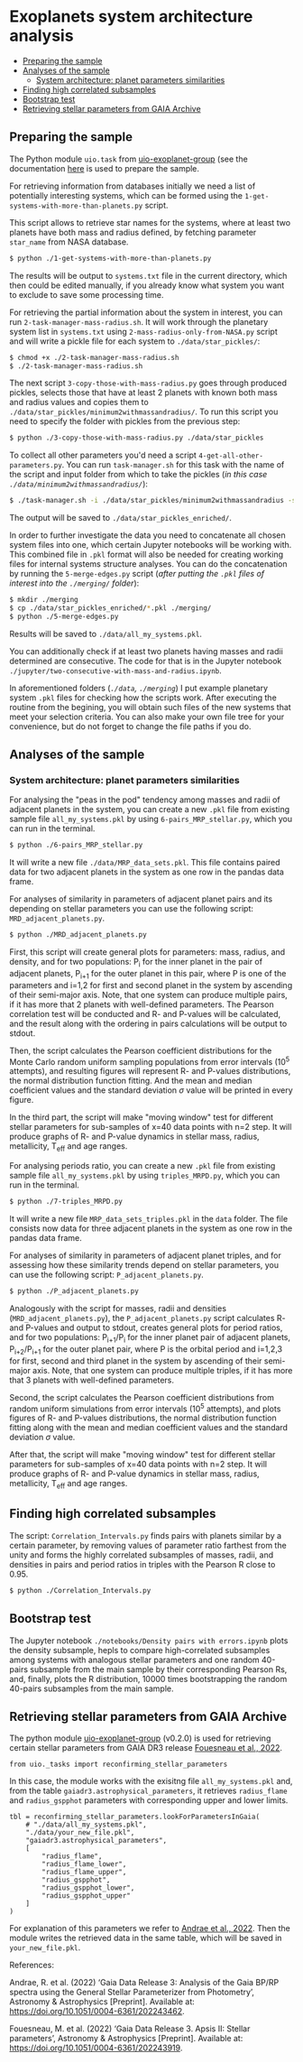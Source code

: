 # Exoplanets system architecture analysis

<!-- MarkdownTOC -->

- [Preparing the sample](#preparing-the-sample)
- [Analyses of the sample](#analyses-of-the-sample)
    - [System architecture: planet parameters similarities](#system-architecture-planet-parameters-similarities)
- [Finding high correlated subsamples](#finding-high-correlated-subsamples)
- [Bootstrap test](#bootstrap-test)
- [Retrieving stellar parameters from GAIA Archive](#retrieving-stellar-parameters-from-gaia-archive)

<!-- /MarkdownTOC -->

## Preparing the sample

The Python module `uio.task` from [uio-exoplanet-group](https://github.com/retifrav/uio-exoplanet-group) (see the documentation [here](https://uio.decovar.dev) is used to prepare the sample.

For retrieving information from databases initially we need a list of potentially interesting systems, which can be formed using the `1-get-systems-with-more-than-planets.py` script.

This script allows to retrieve star names for the systems, where at least two planets have both mass and radius defined, by fetching parameter `star_name` from NASA database.

``` sh
$ python ./1-get-systems-with-more-than-planets.py
```

The results will be output to `systems.txt` file in the current directory, which then could be edited manually, if you already know what system you want to exclude to save some processing time.

For retrieving the partial information about the system in interest, you can run `2-task-manager-mass-radius.sh`. It will work through the planetary system list in `systems.txt` using `2-mass-radius-only-from-NASA.py` script and will write a pickle file for each system to `./data/star_pickles/`:

``` sh
$ chmod +x ./2-task-manager-mass-radius.sh
$ ./2-task-manager-mass-radius.sh
```

The next script `3-copy-those-with-mass-radius.py` goes through produced pickles, selects those that have at least 2 planets with known both mass and radius values and copies them to `./data/star_pickles/minimum2withmassandradius/`. To run this script you need to specify the folder with pickles from the previous step:

``` sh
$ python ./3-copy-those-with-mass-radius.py ./data/star_pickles
```

To collect all other parameters you'd need a script `4-get-all-other-parameters.py`. You can run `task-manager.sh` for this task with the name of the script and input folder from which to take the pickles (*in this case `./data/minimum2withmassandradius/`*):

``` sh
$ ./task-manager.sh -i ./data/star_pickles/minimum2withmassandradius -s ./4-get-all-other-parameters.py
```

The output will be saved to `./data/star_pickles_enriched/`.

In order to further investigate the data you need to concatenate all chosen system files into one, which certain Jupyter notebooks will be working with. This combined file in `.pkl` format will also be needed for creating working files for internal systems structure analyses. You can do the concatenation by running the `5-merge-edges.py` script (*after putting the `.pkl` files of interest into the `./merging/` folder*):

``` sh
$ mkdir ./merging
$ cp ./data/star_pickles_enriched/*.pkl ./merging/
$ python ./5-merge-edges.py
```

Results will be saved to `./data/all_my_systems.pkl`.

You can additionally check if at least two planets having masses and radii determined are consecutive. The code for that is in the Jupyter notebook `./jupyter/two-consecutive-with-mass-and-radius.ipynb`.

In aforementioned folders (*`./data`, `./merging`*) I put example planetary system `.pkl` files for checking how the scripts work. After executing the routine from the begining, you will obtain such files of the new systems that meet your selection criteria. You can also make your own file tree for your convenience, but do not forget to change the file paths if you do.

## Analyses of the sample

### System architecture: planet parameters similarities

For analysing the "peas in the pod" tendency among masses and radii of adjacent planets in the system, you can create a new `.pkl` file from existing sample file `all_my_systems.pkl` by using `6-pairs_MRP_stellar.py`, which you can run in the terminal.

``` sh
$ python ./6-pairs_MRP_stellar.py
```

It will write a new file `./data/MRP_data_sets.pkl`. This file contains paired data for two adjacent planets in the system as one row in the pandas data frame.

For analyses of similarity in parameters of adjacent planet pairs and its depending on stellar parameters you can use the following script: `MRD_adjacent_planets.py`.

``` sh
$ python ./MRD_adjacent_planets.py
```

First, this script will create general plots for parameters: mass, radius, and density, and for two populations: P<sub>i</sub> for the inner planet in the pair of adjacent planets, P<sub>i+1</sub> for the outer planet in this pair, where P is one of the parameters and i=1,2 for first and second planet in the system by ascending of their semi-major axis. Note, that one system can produce multiple pairs, if it has more that 2 planets with well-defined parameters. The Pearson correlation test will be conducted and R- and P-values will be calculated, and the result along with the ordering in pairs calculations will be output to stdout.

Then, the script calculates the Pearson coefficient distributions for the Monte Carlo random uniform sampling populations from error intervals (10<sup>5</sup> attempts), and resulting figures will represent R- and P-values distributions, the normal distribution function fitting. And the mean and median coefficient values and the standard deviation $\sigma$ value will be printed in every figure.

In the third part, the script will make "moving window" test for different stellar parameters for sub-samples of x=40 data points with n=2 step. It will produce graphs of R- and P-value dynamics in stellar mass, radius, metallicity, T<sub>eff</sub> and age ranges.


For analysing periods ratio, you can create a new `.pkl` file from existing sample file `all_my_systems.pkl` by using `triples_MRPD.py`, which you can run in the terminal.

``` sh
$ python ./7-triples_MRPD.py
```

It will write a new file `MRP_data_sets_triples.pkl` in the `data` folder. The file consists now data for three adjacent planets in the system as one row in the pandas data frame.

For analyses of similarity in parameters of adjacent planet triples, and for assessing how these similarity trends depend on stellar parameters, you can use the following script: `P_adjacent_planets.py`.

``` sh
$ python ./P_adjacent_planets.py
```

Analogously with the script for masses, radii and densities (`MRD_adjacent_planets.py`), the `P_adjacent_planets.py` script calculates R- and P-values and output to stdout, creates general plots for period ratios, and for two populations: P<sub>i+1</sub>/P<sub>i</sub> for the inner planet pair of adjacent planets, P<sub>i+2</sub>/P<sub>i+1</sub>  for the outer planet pair, where P is the orbital period and i=1,2,3 for first, second and third planet in the system by ascending of their semi-major axis. Note, that one system can produce multiple triples, if it has more that 3 planets with well-defined parameters.

Second, the script calculates the Pearson coefficient distributions from random uniform simulations from error intervals (10<sup>5</sup> attempts), and plots figures of R- and P-values distributions, the normal distribution function fitting along with the mean and median coefficient values and the standard deviation $\sigma$ value.

After that, the script will make "moving window" test for different stellar parameters for sub-samples of x=40 data points with n=2 step. It will produce graphs of R- and P-value dynamics in stellar mass, radius, metallicity, T<sub>eff</sub> and age ranges.

## Finding high correlated subsamples

The script: `Correlation_Intervals.py` finds pairs with planets similar by a certain parameter, by removing values of parameter ratio farthest from the unity and forms the highly correlated subsamples of masses, radii, and densities in pairs and period ratios in triples with the Pearson R close to 0.95.

``` sh
$ python ./Correlation_Intervals.py
```

## Bootstrap test

The Jupyter notebook `./notebooks/Density pairs with errors.ipynb` plots the density subsample, hepls to compare high-correlated subsamples among systems with analogous stellar parameters and one random 40-pairs subsample from the main sample by their corresponding Pearson Rs, and, finally, plots the R distribution, 10000 times bootstrapping the random 40-pairs subsamples from the main sample.


## Retrieving stellar parameters from GAIA Archive

<!-- ### System architecture: planet parameters similarities -->
The python module [uio-exoplanet-group](https://github.com/retifrav/uio-exoplanet-group/releases/tag/v0.2.0) (v0.2.0) is used for retrieving certain stellar parameters from GAIA DR3 release [Fouesneau et al., 2022](#Fouesneau).

```
from uio._tasks import reconfirming_stellar_parameters
```

In this case, the module works with the exisitng file `all_my_systems.pkl` and, from the table `gaiadr3.astrophysical_parameters`, it retrieves `radius_flame` and `radius_gspphot` parameters with corresponding upper and lower limits.

```
tbl = reconfirming_stellar_parameters.lookForParametersInGaia(
    # "./data/all_my_systems.pkl",
    "./data/your_new_file.pkl",
    "gaiadr3.astrophysical_parameters",
    [
        "radius_flame",
        "radius_flame_lower",
        "radius_flame_upper",
        "radius_gspphot",
        "radius_gspphot_lower",
        "radius_gspphot_upper"
    ]
)
```
For explanation of this parameters we refer to [Andrae et al., 2022](#Andrae). Then the module writes the retrieved data in the same table, which will be saved in `your_new_file.pkl`.


References:

<a name="Andrae"></a>Andrae, R. et al. (2022) ‘Gaia Data Release 3: Analysis of the Gaia BP/RP spectra using the General Stellar Parameterizer from Photometry’, Astronomy & Astrophysics [Preprint]. Available at: https://doi.org/10.1051/0004-6361/202243462.

<a name="Fouesneau"></a>Fouesneau, M. et al. (2022) ‘Gaia Data Release 3. Apsis II: Stellar parameters’, Astronomy & Astrophysics [Preprint]. Available at: https://doi.org/10.1051/0004-6361/202243919.

